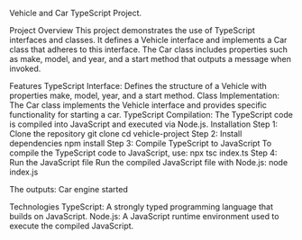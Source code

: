 
Vehicle and Car TypeScript Project.

Project Overview
This project demonstrates the use of TypeScript interfaces and classes. It defines a Vehicle interface and implements a Car class that adheres to this interface. The Car class includes properties such as make, model, and year, and a start method that outputs a message when invoked.

Features
TypeScript Interface: Defines the structure of a Vehicle with properties make, model, year, and a start method.
Class Implementation: The Car class implements the Vehicle interface and provides specific functionality for starting a car.
TypeScript Compilation: The TypeScript code is compiled into JavaScript and executed via Node.js.
Installation
Step 1: Clone the repository
git clone <repository-url>
cd vehicle-project
Step 2: Install dependencies
npm install
Step 3: Compile TypeScript to JavaScript
To compile the TypeScript code to JavaScript, use:
npx tsc index.ts
Step 4: Run the JavaScript file
Run the compiled JavaScript file with Node.js:
node index.js

The outputs:
Car engine started

Technologies
TypeScript: A strongly typed programming language that builds on JavaScript.
Node.js: A JavaScript runtime environment used to execute the compiled JavaScript.
